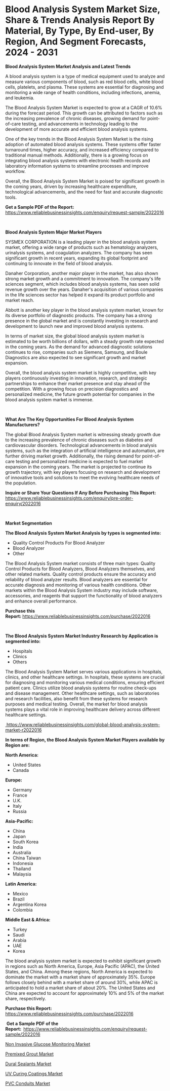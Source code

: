 <p><h1>Blood Analysis System Market Size, Share & Trends Analysis Report By Material, By Type, By End-user, By Region, And Segment Forecasts, 2024 - 2031</h1></p><p><strong>Blood Analysis System Market Analysis and Latest Trends</strong></p>
<p><p>A blood analysis system is a type of medical equipment used to analyze and measure various components of blood, such as red blood cells, white blood cells, platelets, and plasma. These systems are essential for diagnosing and monitoring a wide range of health conditions, including infections, anemia, and leukemia.</p><p>The Blood Analysis System Market is expected to grow at a CAGR of 10.6% during the forecast period. This growth can be attributed to factors such as the increasing prevalence of chronic diseases, growing demand for point-of-care testing, and advancements in technology leading to the development of more accurate and efficient blood analysis systems.</p><p>One of the key trends in the Blood Analysis System Market is the rising adoption of automated blood analysis systems. These systems offer faster turnaround times, higher accuracy, and increased efficiency compared to traditional manual methods. Additionally, there is a growing focus on integrating blood analysis systems with electronic health records and laboratory information systems to streamline processes and improve workflow.</p><p>Overall, the Blood Analysis System Market is poised for significant growth in the coming years, driven by increasing healthcare expenditure, technological advancements, and the need for fast and accurate diagnostic tools.</p></p>
<p><strong>Get a Sample PDF of the Report:&nbsp;</strong> <a href="https://www.reliablebusinessinsights.com/enquiry/request-sample/2022016">https://www.reliablebusinessinsights.com/enquiry/request-sample/2022016</a></p>
<p>&nbsp;</p>
<p><strong>Blood Analysis System Major Market Players</strong></p>
<p><p>SYSMEX CORPORATION is a leading player in the blood analysis system market, offering a wide range of products such as hematology analyzers, urinalysis systems, and coagulation analyzers. The company has seen significant growth in recent years, expanding its global footprint and continuing to innovate in the field of blood analysis.</p><p>Danaher Corporation, another major player in the market, has also shown strong market growth and a commitment to innovation. The company's life sciences segment, which includes blood analysis systems, has seen solid revenue growth over the years. Danaher's acquisition of various companies in the life sciences sector has helped it expand its product portfolio and market reach.</p><p>Abbott is another key player in the blood analysis system market, known for its diverse portfolio of diagnostic products. The company has a strong presence in the global market and is constantly investing in research and development to launch new and improved blood analysis systems.</p><p>In terms of market size, the global blood analysis system market is estimated to be worth billions of dollars, with a steady growth rate expected in the coming years. As the demand for advanced diagnostic solutions continues to rise, companies such as Siemens, Samsung, and Boule Diagnostics are also expected to see significant growth and market expansion.</p><p>Overall, the blood analysis system market is highly competitive, with key players continuously investing in innovation, research, and strategic partnerships to enhance their market presence and stay ahead of the competition. With a growing focus on precision diagnostics and personalized medicine, the future growth potential for companies in the blood analysis system market is immense.</p></p>
<p>&nbsp;</p>
<p><strong>What Are The Key Opportunities For Blood Analysis System Manufacturers?</strong></p>
<p><p>The global Blood Analysis System market is witnessing steady growth due to the increasing prevalence of chronic diseases such as diabetes and cardiovascular disorders. Technological advancements in blood analysis systems, such as the integration of artificial intelligence and automation, are further driving market growth. Additionally, the rising demand for point-of-care testing and personalized medicine is expected to fuel market expansion in the coming years. The market is projected to continue its growth trajectory, with key players focusing on research and development of innovative tools and solutions to meet the evolving healthcare needs of the population.</p></p>
<p><strong>Inquire or Share Your Questions If Any Before Purchasing This Report:</strong> <a href="https://www.reliablebusinessinsights.com/enquiry/pre-order-enquiry/2022016">https://www.reliablebusinessinsights.com/enquiry/pre-order-enquiry/2022016</a></p>
<p>&nbsp;</p>
<p><strong>Market Segmentation</strong></p>
<p><strong>The Blood Analysis System Market Analysis by types is segmented into:</strong></p>
<p><ul><li>Quality Control Products For Blood Analyzer</li><li>Blood Analyzer</li><li>Other</li></ul></p>
<p><p>The Blood Analysis System market consists of three main types: Quality Control Products for Blood Analyzers, Blood Analyzers themselves, and other related markets. Quality control products ensure the accuracy and reliability of blood analyzer results. Blood analyzers are essential for accurate diagnosis and monitoring of various health conditions. Other markets within the Blood Analysis System industry may include software, accessories, and reagents that support the functionality of blood analyzers and enhance overall performance.</p></p>
<p><strong>Purchase this Report:&nbsp;</strong><a href="https://www.reliablebusinessinsights.com/purchase/2022016">https://www.reliablebusinessinsights.com/purchase/2022016</a></p>
<p>&nbsp;</p>
<p><strong>The Blood Analysis System Market Industry Research by Application is segmented into:</strong></p>
<p><ul><li>Hospitals</li><li>Clinics</li><li>Others</li></ul></p>
<p><p>The Blood Analysis System Market serves various applications in hospitals, clinics, and other healthcare settings. In hospitals, these systems are crucial for diagnosing and monitoring various medical conditions, ensuring efficient patient care. Clinics utilize blood analysis systems for routine check-ups and disease management. Other healthcare settings, such as laboratories and research facilities, also benefit from these systems for research purposes and medical testing. Overall, the market for blood analysis systems plays a vital role in improving healthcare delivery across different healthcare settings.</p></p>
<p><a href="https://www.reliablebusinessinsights.com/global-blood-analysis-system-market-r2022016">&nbsp;https://www.reliablebusinessinsights.com/global-blood-analysis-system-market-r2022016</a></p>
<p><strong>In terms of Region, the Blood Analysis System Market Players available by Region are:</strong></p>
<p>
    <p> <strong> North America: </strong>
        <ul>
            <li>United States</li>
            <li>Canada</li>
        </ul>
        </p> 
    <p> <strong> Europe: </strong>
        <ul>
            <li>Germany</li>
            <li>France</li>
            <li>U.K.</li>
            <li>Italy</li>
            <li>Russia</li>
        </ul>
        </p> 
    <p> <strong> Asia-Pacific: </strong>
        <ul>
            <li>China</li>
            <li>Japan</li>
            <li>South Korea</li>
            <li>India</li>
            <li>Australia</li>
            <li>China Taiwan</li>
            <li>Indonesia</li>
            <li>Thailand</li>
            <li>Malaysia</li>
        </ul>
        </p> 
    <p> <strong> Latin America: </strong>
        <ul>
            <li>Mexico</li>
            <li>Brazil</li>
            <li>Argentina Korea</li>
            <li>Colombia</li>
        </ul>
        </p> 
    <p> <strong> Middle East & Africa: </strong>
        <ul>
            <li>Turkey</li>
            <li>Saudi</li>
            <li>Arabia</li>
            <li>UAE</li>
            <li>Korea</li>
        </ul>
    </p>
    </p>
<p><p>The blood analysis system market is expected to exhibit significant growth in regions such as North America, Europe, Asia Pacific (APAC), the United States, and China. Among these regions, North America is expected to dominate the market with a market share of approximately 35%. Europe follows closely behind with a market share of around 30%, while APAC is anticipated to hold a market share of about 20%. The United States and China are expected to account for approximately 10% and 5% of the market share, respectively.</p></p>
<p><strong>Purchase this Report: </strong><a href="https://www.reliablebusinessinsights.com/purchase/2022016">https://www.reliablebusinessinsights.com/purchase/2022016</a></p>
<p>&nbsp;<strong>Get a Sample PDF of the Report:&nbsp;&nbsp;</strong><a href="https://www.reliablebusinessinsights.com/enquiry/request-sample/2022016">https://www.reliablebusinessinsights.com/enquiry/request-sample/2022016</a></p>
<p><strong></strong></p>
<p><p><a href="https://github.com/brendafegmorris532/Market-Research-Report-List-2/blob/main/non-invasive-glucose-monitoring-market.md">Non Invasive Glucose Monitoring Market</a></p><p><a href="https://www.linkedin.com/pulse/premixed-grout-market-outlook-forecast-from-2024-2031-market-flare-rxboe?trackingId=jt2GJNVySv6pvp%2FTJP2BJA%3D%3D">Premixed Grout Market</a></p><p><a href="https://github.com/LarryPearsongXXfvf/Market-Research-Report-List-1/blob/main/dural-sealants-market.md">Dural Sealants Market</a></p><p><a href="https://www.linkedin.com/pulse/uv-curing-coatings-market-global-regional-analysis-2024-zhque?trackingId=vIpQyO0rQ4CD3yIaSz%2FDYg%3D%3D">UV Curing Coatings Market</a></p><p><a href="https://www.linkedin.com/pulse/in-depth-analysis-global-pvc-conduits-market-scope-its-rapid-6m1xe?trackingId=xyvRk28WQqO%2BaztvHT%2FHng%3D%3D">PVC Conduits Market</a></p></p>